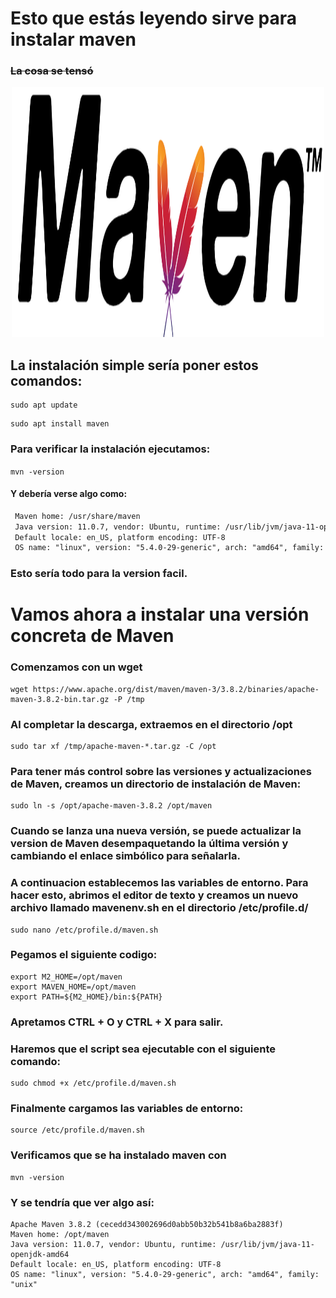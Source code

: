 # Esto que estás leyendo sirve para instalar maven
### ~~La cosa se tensó~~

<div>
<p align="center">
<img src="maven.png" width="500" height="400">
</div>

## La instalación simple sería poner estos comandos:
```
sudo apt update
```
```
sudo apt install maven
```
### Para verificar la instalación ejecutamos:
``
mvn -version
``
#### Y debería verse algo como:

```Apache Maven 3.6.3
 Maven home: /usr/share/maven
 Java version: 11.0.7, vendor: Ubuntu, runtime: /usr/lib/jvm/java-11-openjdk-amd64
 Default locale: en_US, platform encoding: UTF-8
 OS name: "linux", version: "5.4.0-29-generic", arch: "amd64", family: "unix"
```

### Esto sería todo para la version facil.
	
# Vamos ahora a instalar una versión concreta de Maven

### Comenzamos con un wget
	
```
wget https://www.apache.org/dist/maven/maven-3/3.8.2/binaries/apache-maven-3.8.2-bin.tar.gz -P /tmp
```

### Al completar la descarga, extraemos en el directorio /opt
	
```
sudo tar xf /tmp/apache-maven-*.tar.gz -C /opt
```

### Para tener más control sobre las versiones y actualizaciones de Maven, creamos un directorio de instalación de Maven:
	
```
sudo ln -s /opt/apache-maven-3.8.2 /opt/maven
```

### Cuando se lanza una nueva versión, se puede actualizar la version de Maven desempaquetando la última versión y cambiando el enlace simbólico para señalarla.
	
### A continuacion establecemos las variables de entorno. Para hacer esto, abrimos el editor de texto y creamos un nuevo archivo llamado mavenenv.sh en el directorio /etc/profile.d/
	
```
sudo nano /etc/profile.d/maven.sh
```

### Pegamos el siguiente codigo:

```
export M2_HOME=/opt/maven
export MAVEN_HOME=/opt/maven
export PATH=${M2_HOME}/bin:${PATH}
```

### Apretamos CTRL + O y CTRL + X para salir.

### Haremos que el script sea ejecutable con el siguiente comando:
```
sudo chmod +x /etc/profile.d/maven.sh
```

### Finalmente cargamos las variables de entorno:
```
source /etc/profile.d/maven.sh
```

### Verificamos que se ha instalado maven con 
```
mvn -version
```
	
### Y se tendría que ver algo así:
```
Apache Maven 3.8.2 (cecedd343002696d0abb50b32b541b8a6ba2883f)
Maven home: /opt/maven
Java version: 11.0.7, vendor: Ubuntu, runtime: /usr/lib/jvm/java-11-openjdk-amd64
Default locale: en_US, platform encoding: UTF-8
OS name: "linux", version: "5.4.0-29-generic", arch: "amd64", family: "unix"
```
	
